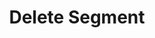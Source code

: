 ---
title: Delete Segment
type: endpoint
category: 639ba2628407100061f5faac
slug: delete-segment
parentDoc: 639ba2658407100061f5fabc
hidden: false
order: 3
---